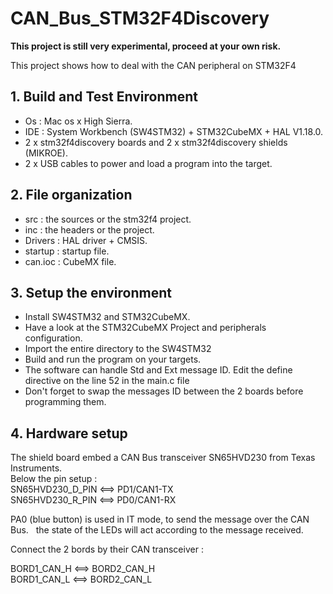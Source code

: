 # CAN_Bus_STM32F4Discovery

**This project is still very experimental, proceed at your own risk.**

This project shows how to deal with the CAN peripheral on STM32F4

## 1. Build and Test Environment
- Os : Mac os x High Sierra. 
- IDE : System Workbench (SW4STM32) + STM32CubeMX + HAL V1.18.0. 
- 2 x stm32f4discovery boards and 2 x stm32f4discovery shields (MIKROE). 
- 2 x USB cables to power and load a program into the target. 

## 2. File organization
- src : the sources or the stm32f4 project.
- inc : the headers or the project.
- Drivers : HAL driver + CMSIS.
- startup : startup file.
- can.ioc : CubeMX file.

## 3. Setup the environment
- Install SW4STM32 and STM32CubeMX.
- Have a look at the STM32CubeMX Project and peripherals configuration. 
- Import the entire directory to the SW4STM32
- Build and run the program on your targets.
- The software can handle Std and Ext message ID. Edit the define directive on the line 52 in the main.c file  
- Don't forget to swap the messages ID between the 2 boards before programming them. 

## 4. Hardware setup
The shield board embed a CAN Bus transceiver SN65HVD230 from Texas Instruments.  
Below the pin setup :  
SN65HVD230_D_PIN  <==>  PD1/CAN1-TX  
SN65HVD230_R_PIN  <==>  PD0/CAN1-RX

PA0 (blue button) is used in IT mode, to send the message over the CAN Bus.  
the state of the LEDs will act according to the message received.  

Connect the 2 bords by their CAN transceiver :  

BORD1_CAN_H  <==>  BORD2_CAN_H  
BORD1_CAN_L  <==>  BORD2_CAN_L

